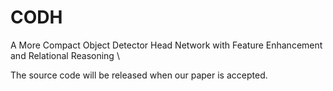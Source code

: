 # CODH
A More Compact Object Detector Head Network with Feature Enhancement and Relational Reasoning \\

The source code will be released when our paper is accepted.
